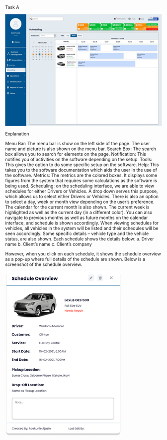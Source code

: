 Task A

![overview](/Desc/img/taks%20a%20overview.png)

Explanation

Menu Bar: The menu bar is show on the left side of the page. The user name and picture is also shown on the menu bar.
Search Box: The search box allows you to search for elements on the page.
Notification: This notifies you of activities on the software depending on the setup.
Tools: This gives the option to do some specific setup on the software.
Help: This takes you to the software documentation which aids the user in the use of the software.
Metrics: The metrics are the colored boxes. It displays some figures from the system that requires some calculations as the software is being used.
Scheduling: on the scheduling interface, we are able to view schedules for either Drivers or Vehicles. A drop down serves this purpose, which allows us to select either Drivers or Vehicles.
There is also an option to select a day, week or month view depending on the user’s preference.
The calendar for the current month is also shown. The current week is highlighted as well as the current day (in a different color). You can also navigate to previous months as well as future months on the calendar interface, and schedule is shown accordingly.
When viewing schedules for vehicles, all vehicles in the system will be listed and their schedules will be seen accordingly. Some specific details – vehicle type and the vehicle status, are also shown.
Each schedule shows the details below:
a. Driver name
b. Client’s name
c. Client’s company

However, when you click on each schedule, it shows the schedule overview as a pop-up where full details of the schedule are shown. Below is a screenshot of the schedule overview.

![overview](/Desc/img/taskA.png)
